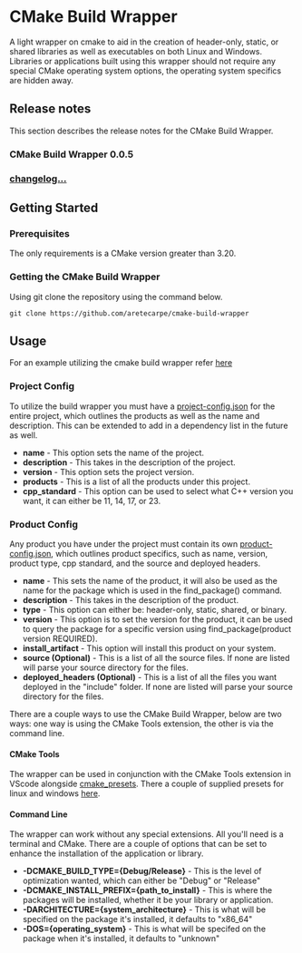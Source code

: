 # CMake Build Wrapper

A light wrapper on cmake to aid in the creation of header-only, static, or shared libraries as well as executables on both Linux and Windows. Libraries or applications built using this wrapper should not require any special CMake operating system options, the operating system specifics are hidden away.

## Release notes

This section describes the release notes for the CMake Build Wrapper.

### CMake Build Wrapper 0.0.5

### [changelog...](./CHANGELOG.md)

## Getting Started

### Prerequisites

The only requirements is a CMake version greater than 3.20.

### Getting the CMake Build Wrapper

Using git clone the repository using the command below.
```
git clone https://github.com/aretecarpe/cmake-build-wrapper
```

## Usage
For an example utilizing the cmake build wrapper refer [here](https://github.com/aretecarpe/example-cmake-project)

### Project Config

To utilize the build wrapper you must have a [project-config.json](./cmake/example/project-config.json) for the entire project, which outlines the products as well as the name and description. This can be extended to add in a dependency list in the future as well.

* **name** - This option sets the name of the project.
* **description** - This takes in the description of the project.
* **version** - This option sets the project version.
* **products** - This is a list of all the products under this project.
* **cpp_standard** - This option can be used to select what C++ version you want, it can either be 11, 14, 17, or 23.

### Product Config

Any product you have under the project must contain its own [product-config.json](./cmake/example/product-config.json), which outlines product specifics, such as name, version, product type, cpp standard, and the source and deployed headers.

* **name** - This sets the name of the product, it will also be used as the name for the package which is used in the find_package() command.
* **description** - This takes in the description of the product.
* **type** - This option can either be: header-only, static, shared, or binary.
* **version** - This option is to set the version for the product, it can be used to query the package for a specific version using find_package(product version REQUIRED). 
* **install_artifact** - This option will install this product on your system.
* **source (Optional)** - This is a list of all the source files. If none are listed will parse your source directory for the files.
* **deployed_headers (Optional)** - This is a list of all the files you want deployed in the "include" folder. If none are listed will parse your source directory for the files.

There are a couple ways to use the CMake Build Wrapper, below are two ways: one way is using the CMake Tools extension, the other is via the command line.

#### CMake Tools

The wrapper can be used in conjunction with the CMake Tools extension in VScode alongside [cmake_presets](https://cmake.org/cmake/help/latest/manual/cmake-presets.7.html). There a couple of supplied presets for linux and windows [here](./cmake/presets/).

#### Command Line

The wrapper can work without any special extensions. All you'll need is a terminal and CMake. There are a couple of options that can be set to enhance the installation of the application or library.

* **-DCMAKE_BUILD_TYPE={Debug/Release}** - This is the level of optimization wanted, which can either be "Debug" or "Release"
* **-DCMAKE_INSTALL_PREFIX={path_to_install}** - This is where the packages will be installed, whether it be your library or application.
* **-DARCHITECTURE={system_architecture}** - This is what will be specified on the package it's installed, it defaults to "x86_64"
* **-DOS={operating_system}** - This is what will be specifed on the package when it's installed, it defaults to "unknown"